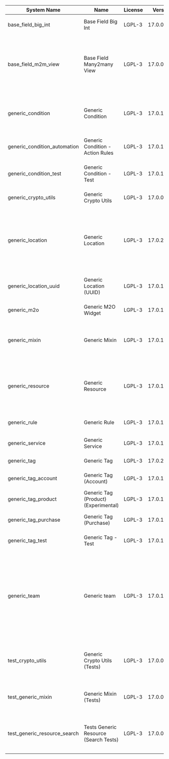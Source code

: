| System Name | Name | License | Version | Summary | Price |
|---|---|---|---|---|---|
| base_field_big_int | Base Field Big Int | LGPL-3 | 17.0.0.5.1 | BigInt field implementation for Odoo |  |
| base_field_m2m_view | Base Field Many2many View | LGPL-3 | 17.0.0.5.1 | Adds Many2manyView field implementation for Odoo. Useful in cases when m2m relation computed via Postgresql View |  |
| generic_condition | Generic Condition | LGPL-3 | 17.0.1.21.1 | Create generic conditions on which you         can program some logic in Odoo objects |  |
| generic_condition_automation | Generic Condition - Action Rules | LGPL-3 | 17.0.1.4.1 | Generic Conditions (Integration with Action Rules) |  |
| generic_condition_test | Generic Condition - Test | LGPL-3 | 17.0.1.11.1 | Generic Conditions - Tests (do not install manualy) |  |
| generic_crypto_utils | Generic Crypto Utils | LGPL-3 | 17.0.0.8.1 | Technical utils to add encryption to other addons |  |
| generic_location | Generic Location | LGPL-3 | 17.0.2.9.1 | Allows you to make an abstract description of the         objects location relative to the general location         (for example: house3 -> office5 -> room2 -> table5) |  |
| generic_location_uuid | Generic Location (UUID) | LGPL-3 | 17.0.1.7.1 | Generic Location (Add UUID to generic locations) |  |
| generic_m2o | Generic M2O Widget | LGPL-3 | 17.0.1.8.1 | Generic Many2one widget |  |
| generic_mixin | Generic Mixin | LGPL-3 | 17.0.1.80.4 | Technical module with generic mixins, that may help to build other modules |  |
| generic_resource | Generic Resource | LGPL-3 | 17.0.1.49.1 | Provides the ability to create and categorize         various resources that can be used in other Odoo modules. |  |
| generic_rule | Generic Rule | LGPL-3 | 17.0.1.7.1 | Adds new top-level menu 'rules' |  |
| generic_service | Generic Service | LGPL-3 | 17.0.1.29.2 | Create and manage service catalog |  |
| generic_tag | Generic Tag | LGPL-3 | 17.0.2.13.2 | Generic tag management. |  |
| generic_tag_account | Generic Tag (Account) | LGPL-3 | 17.0.1.5.1 | Generic tag integration with account addon |  |
| generic_tag_product | Generic Tag (Product) (Experimental) | LGPL-3 | 17.0.1.5.1 | Generic tag integration with product addon |  |
| generic_tag_purchase | Generic Tag (Purchase) | LGPL-3 | 17.0.1.5.1 | Generic tag integration with purchase addon |  |
| generic_tag_test | Generic Tag - Test | LGPL-3 | 17.0.1.7.1 | Generic Tag - Tests (do not install manualy) |  |
| generic_team | Generic team | LGPL-3 | 17.0.1.20.1 | With this module you can create teams and add         users to them, which allows you to perform group         actions (such as assigning a responsible team         instead of one person) while working with Odoo applications. |  |
| test_crypto_utils | Generic Crypto Utils (Tests) | LGPL-3 | 17.0.0.13.1 | Technical module that have to be used to test Generic Crypto Utils module |  |
| test_generic_mixin | Generic Mixin (Tests) | LGPL-3 | 17.0.0.23.2 | Technical module that have to be used to test Generic Mixin module |  |
| test_generic_resource_search | Tests Generic Resource (Search Tests) | LGPL-3 | 17.0.0.4.1 | Technical module that have to be used to test Generic Resource search cases |  |
